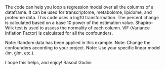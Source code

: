 The code can help you loop a regression model over all the columns of a dataframe. It can be used for transcriptome, metabolome, lipidome, and proteome data.
This code uses a log10 transformation. The percent change is calculated based on a base 10 power of the estimation value.
Shapiro-Wilk test is used to assess the normality of each column.
VIF (Variance Inflation Factor) is calculated for all the confounders.

Note: Random data has been applied in this example.
Note: Change the confounders according to your project.
Note: Use your specific linear model (lm, glm, etc.).

I hope this helps, and enjoy!
Rasoul Godini
